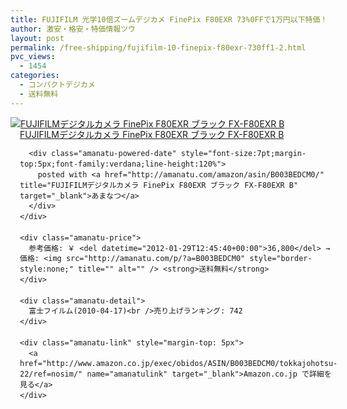 ```yaml
---
title: FUJIFILM 光学10倍ズームデジカメ FinePix F80EXR 73%0FFで1万円以下特価！しかも送料無料！
author: 激安・格安・特価情報ツウ
layout: post
permalink: /free-shipping/fujifilm-10-finepix-f80exr-730ff1-2.html
pvc_views:
  - 1454
categories:
  - コンパクトデジカメ
  - 送料無料
---
```

<div class="amanatu-box" style="margin-bottom:0px;">
  <div class="amanatu-image" style="float:left;">
    <a href="http://www.amazon.co.jp/exec/obidos/ASIN/B003BEDCM0/tokkajohotsu-22/ref=nosim/" name="amanatulink" target="_blank"><img src="http://i1.wp.com/ecx.images-amazon.com/images/I/41pPSEJdbgL._SL160_.jpg?w=546" alt="FUJIFILMデジタルカメラ FinePix F80EXR ブラック FX-F80EXR B" style="border: none;" data-recalc-dims="1" /></a>
  </div>
  
  <div class="amanatu-info" style="float:left;margin-left:15px;line-height:120%">
    <div class="amanatu-name" style="margin-bottom:10px;line-height:120%">
      <a href="http://www.amazon.co.jp/exec/obidos/ASIN/B003BEDCM0/tokkajohotsu-22/ref=nosim/" name="amanatulink" target="_blank">FUJIFILMデジタルカメラ FinePix F80EXR ブラック FX-F80EXR B</a> 
      
      <div class="amanatu-powered-date" style="font-size:7pt;margin-top:5px;font-family:verdana;line-height:120%">
        posted with <a href="http://amanatu.com/amazon/asin/B003BEDCM0/" title="FUJIFILMデジタルカメラ FinePix F80EXR ブラック FX-F80EXR B" target="_blank">あまなつ</a>
      </div>
    </div>
    
    <div class="amanatu-price">
      参考価格: ￥ <del datetime="2012-01-29T12:45:40+00:00">36,800</del> → 価格: <img src="http://amanatu.com/p/?a=B003BEDCM0" style="border-style:none;" title="" alt="" /> <strong>送料無料</strong>
    </div>
    
    <div class="amanatu-detail">
      富士フイルム(2010-04-17)<br />売り上げランキング: 742
    </div>
    
    <div class="amanatu-link" style="margin-top: 5px">
      <a href="http://www.amazon.co.jp/exec/obidos/ASIN/B003BEDCM0/tokkajohotsu-22/ref=nosim/" name="amanatulink" target="_blank">Amazon.co.jp で詳細を見る</a>
    </div>
  </div>
  
  <div class="amanatu-footer" style="clear: left">
  </div>
</div>